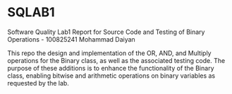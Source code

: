 # SQLAB1
Software Quality Lab1
Report for Source Code and Testing of Binary Operations - 100825241
Mohammad Daiyan

This repo the design and implementation of the OR, AND, and Multiply operations for the Binary class, as well as the associated testing code. The purpose of these additions is to enhance the functionality of the Binary class, enabling bitwise and arithmetic operations on binary variables as requested by the lab.
